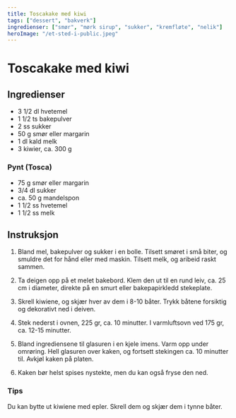 ```yaml
---
title: Toscakake med kiwi
tags: ["dessert", "bakverk"]
ingredienser: ["smør", "mørk sirup", "sukker", "kremfløte", "nelik"]
heroImage: "/et-sted-i-public.jpeg"
---
```


# Toscakake med kiwi

## Ingredienser

- 3 1/2 dl hvetemel
- 1 1/2 ts bakepulver
- 2 ss sukker
- 50 g smør eller margarin
- 1 dl kald melk
- 3 kiwier, ca. 300 g

### Pynt (Tosca)

- 75 g smør eller margarin
- 3/4 dl sukker
- ca. 50 g mandelspon
- 1 1/2 ss hvetemel
- 1 1/2 ss melk

## Instruksjon

1. Bland mel, bakepulver og sukker i en bolle. Tilsett smøret i små biter, og smuldre det for hånd eller med maskin. Tilsett melk, og aribeid raskt sammen.

2. Ta deigen opp på et melet bakebord. Klem den ut til en rund leiv, ca. 25 cm i diameter, direkte på en smurt eller bakepapirkledd stekeplate.

3. Skrell kiwiene, og skjær hver av dem i 8-10 båter. Trykk båtene forsiktig og dekorativt ned i deiven.

4. Stek nederst i ovnen, 225 gr, ca. 10 minutter. I varmluftsovn ved 175 gr, ca. 12-15 minutter.

5. Bland ingrediensene til glasuren i en kjele imens. Varm opp under omrøring. Hell glasuren over kaken, og fortsett stekingen ca. 10 minutter til. Avkjøl kaken på platen.

6. Kaken bør helst spises nystekte, men du kan også fryse den ned.

### Tips

Du kan bytte ut kiwiene med epler. Skrell dem og skjær dem i tynne båter.
